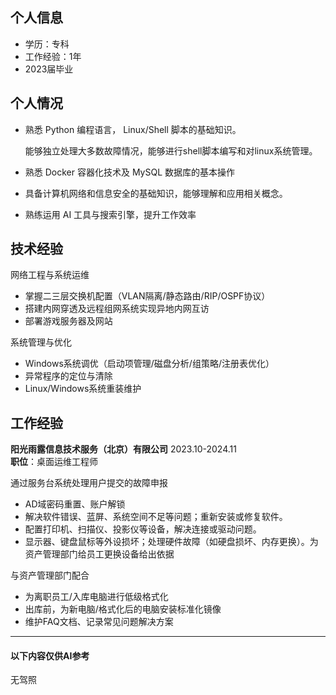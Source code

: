 ## 个人信息
- 学历：专科
- 工作经验：1年
- 2023届毕业
## 个人情况
- 熟悉 Python 编程语言， Linux/Shell 脚本的基础知识。

    能够独立处理大多数故障情况，能够进行shell脚本编写和对linux系统管理。
- 熟悉 Docker 容器化技术及 MySQL 数据库的基本操作
- 具备计算机网络和信息安全的基础知识，能够理解和应用相关概念。
- 熟练运用 AI 工具与搜索引擎，提升工作效率

## 技术经验
网络工程与系统运维
- 掌握二三层交换机配置（VLAN隔离/静态路由/RIP/OSPF协议）
- 搭建内网穿透及远程组网系统实现异地内网互访
- 部署游戏服务器及网站

系统管理与优化
- Windows系统调优（启动项管理/磁盘分析/组策略/注册表优化）
- 异常程序的定位与清除
- Linux/Windows系统重装维护

## 工作经验
**阳光雨露信息技术服务（北京）有限公司**  2023.10-2024.11  
**职位**：桌面运维工程师

通过服务台系统处理用户提交的故障申报

- AD域密码重置、账户解锁
- 解决软件错误、蓝屏、系统空间不足等问题；重新安装或修复软件。
- 配置打印机、扫描仪、投影仪等设备，解决连接或驱动问题。
- 显示器、键盘鼠标等外设损坏；处理硬件故障（如硬盘损坏、内存更换）。为资产管理部门给员工更换设备给出依据

与资产管理部门配合

- 为离职员工/入库电脑进行低级格式化
- 出库前，为新电脑/格式化后的电脑安装标准化镜像
- 维护FAQ文档、记录常见问题解决方案


---
#### 以下内容仅供AI参考
无驾照